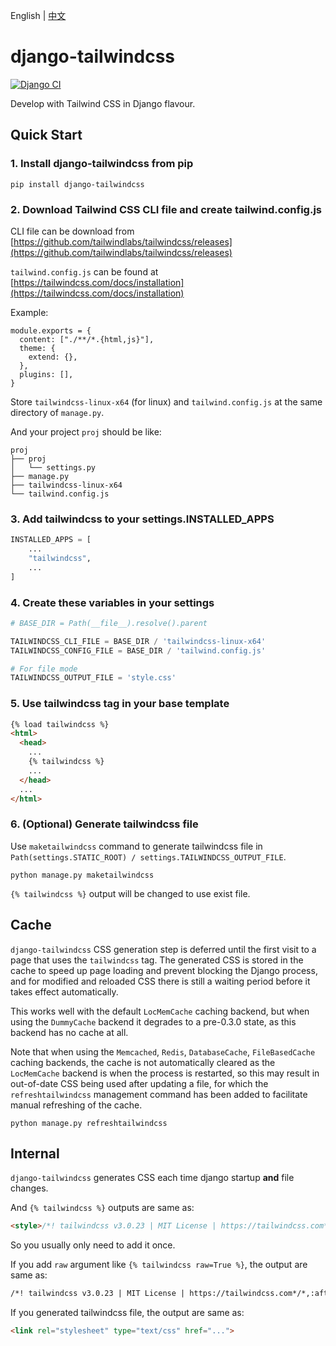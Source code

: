 English | [中文](README_zh.md)

# django-tailwindcss

[![Django CI](https://github.com/veoco/django-tailwindcss/actions/workflows/django.yml/badge.svg)](https://github.com/veoco/django-tailwindcss/actions/workflows/django.yml)

Develop with Tailwind CSS in Django flavour.


## Quick Start

### 1. Install django-tailwindcss from pip

```
pip install django-tailwindcss
```

### 2. Download Tailwind CSS CLI file and create tailwind.config.js

CLI file can be download from [https://github.com/tailwindlabs/tailwindcss/releases](https://github.com/tailwindlabs/tailwindcss/releases)

`tailwind.config.js` can be found at [https://tailwindcss.com/docs/installation](https://tailwindcss.com/docs/installation)

Example:

```
module.exports = {
  content: ["./**/*.{html,js}"],
  theme: {
    extend: {},
  },
  plugins: [],
}
```

Store `tailwindcss-linux-x64` (for linux) and `tailwind.config.js` at the same directory of `manage.py`.

And your project `proj` should be like:

```
proj
├── proj
│   └── settings.py
├── manage.py
├── tailwindcss-linux-x64
└── tailwind.config.js
```

### 3. Add tailwindcss to your settings.INSTALLED_APPS

```python
INSTALLED_APPS = [
    ...
    "tailwindcss",
    ...
]
```

### 4. Create these variables in your settings

```python
# BASE_DIR = Path(__file__).resolve().parent

TAILWINDCSS_CLI_FILE = BASE_DIR / 'tailwindcss-linux-x64'
TAILWINDCSS_CONFIG_FILE = BASE_DIR / 'tailwind.config.js'

# For file mode
TAILWINDCSS_OUTPUT_FILE = 'style.css'
```

### 5. Use tailwindcss tag in your base template

```html
{% load tailwindcss %}
<html>
  <head>
    ...
    {% tailwindcss %}
    ...
  </head>
  ...
</html>
```

### 6. (Optional) Generate tailwindcss file

Use `maketailwindcss` command to generate tailwindcss file in `Path(settings.STATIC_ROOT) / settings.TAILWINDCSS_OUTPUT_FILE`.

```
python manage.py maketailwindcss
```

`{% tailwindcss %}` output will be changed to use exist file.

## Cache

`django-tailwindcss` CSS generation step is deferred until the first visit to a page that uses the `tailwindcss` tag. The generated CSS is stored in the cache to speed up page loading and prevent blocking the Django process, and for modified and reloaded CSS there is still a waiting period before it takes effect automatically.

This works well with the default `LocMemCache` caching backend, but when using the `DummyCache` backend it degrades to a pre-0.3.0 state, as this backend has no cache at all.

Note that when using the `Memcached`, `Redis`, `DatabaseCache`, `FileBasedCache` caching backends, the cache is not automatically cleared as the `LocMemCache` backend is when the process is restarted, so this may result in out-of-date CSS being used after updating a file, for which the `refreshtailwindcss` management command has been added to facilitate manual refreshing of the cache.

```
python manage.py refreshtailwindcss 
```

## Internal

`django-tailwindcss` generates CSS each time django startup **and** file changes.

And `{% tailwindcss %}` outputs are same as:

```html
<style>/*! tailwindcss v3.0.23 | MIT License | https://tailwindcss.com*/*,:after,:before{border:0 solid #e5e7eb;box-sizing:border-box}...</style>
```

So you usually only need to add it once.

If you add `raw` argument like `{% tailwindcss raw=True %}`, the output are same as:

```html
/*! tailwindcss v3.0.23 | MIT License | https://tailwindcss.com*/*,:after,:before{border:0 solid #e5e7eb;box-sizing:border-box}...
```

If you generated tailwindcss file, the output are same as:

```html
<link rel="stylesheet" type="text/css" href="...">
```
